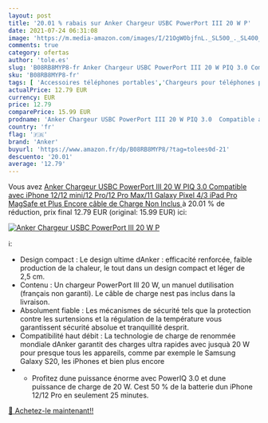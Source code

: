 ```yaml
---
layout: post
title: '20.01 % rabais sur Anker Chargeur USBC PowerPort III 20 W P'
date: 2021-07-24 06:31:08
image: 'https://m.media-amazon.com/images/I/21OgW0bjfnL._SL500_._SL400_.jpg'
comments: true
category: ofertas
author: 'tole.es'
slug: 'B08RB8MYP8-fr Anker Chargeur USBC PowerPort III 20 W PIQ 3.0 Compatible...'
sku: 'B08RB8MYP8-fr'
tags: [ 'Accessoires téléphones portables','Chargeurs pour téléphones portables','Chargeurs secteur pour téléphones portables','High-Tech','Téléphones portables et accessoires','anker', ]
actualPrice: 12.79 EUR
currency: EUR
price: 12.79
comparePrice: 15.99 EUR
prodname: 'Anker Chargeur USBC PowerPort III 20 W PIQ 3.0  Compatible avec iPhone 12/12 mini/12 Pro/12 Pro Max/11  Galaxy  Pixel 4/3  iPad Pro  MagSafe  et Plus Encore  câble de Charge Non Inclus '
country: 'fr'
flag: '🇫🇷'
brand: 'Anker'
buyurl: 'https://www.amazon.fr/dp/B08RB8MYP8/?tag=tolees0d-21'
descuento: '20.01'
average: '12.79'
---
```


Vous avez [Anker Chargeur USBC PowerPort III 20 W PIQ 3.0  Compatible avec iPhone 12/12 mini/12 Pro/12 Pro Max/11  Galaxy  Pixel 4/3  iPad Pro  MagSafe  et Plus Encore  câble de Charge Non Inclus ](https://www.amazon.fr/dp/B08RB8MYP8/?tag=tolees0d-21)  à  20.01 % de réduction, prix final  12.79 EUR (original: 15.99 EUR) ici:

[![Anker Chargeur USBC PowerPort III 20 W P](https://m.media-amazon.com/images/I/21OgW0bjfnL._SL500_._SL400_.jpg)](https://www.amazon.fr/dp/B08RB8MYP8/?tag=tolees0d-21)

ℹ️:

- Design compact : Le design ultime dAnker : efficacité renforcée, faible production de la chaleur, le tout dans un design compact et léger de 2,5 cm.
- Contenu : Un chargeur PowerPort III 20 W, un manuel dutilisation (français non garanti). Le câble de charge nest pas inclus dans la livraison.
- Absolument fiable : Les mécanismes de sécurité tels que la protection contre les surtensions et la régulation de la température vous garantissent sécurité absolue et tranquillité desprit.
- Compatibilité haut débit : La technologie de charge de renommée mondiale dAnker garantit des charges ultra rapides avec jusquà 20 W pour presque tous les appareils, comme par exemple le Samsung Galaxy S20, les iPhones et bien plus encore
- - Profitez dune puissance énorme avec PowerIQ 3.0 et dune puissance de charge de 20 W. Cest 50 % de la batterie dun iPhone 12/12 Pro en seulement 25 minutes.

[🛒 Achetez-le maintenant!!](https://www.amazon.fr/dp/B08RB8MYP8/?tag=tolees0d-21)
